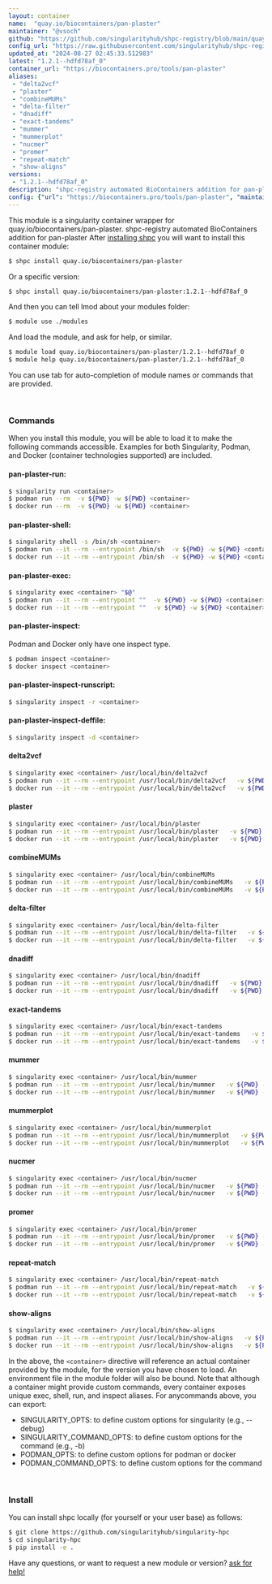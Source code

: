 ```yaml
---
layout: container
name:  "quay.io/biocontainers/pan-plaster"
maintainer: "@vsoch"
github: "https://github.com/singularityhub/shpc-registry/blob/main/quay.io/biocontainers/pan-plaster/container.yaml"
config_url: "https://raw.githubusercontent.com/singularityhub/shpc-registry/main/quay.io/biocontainers/pan-plaster/container.yaml"
updated_at: "2024-08-27 02:45:33.512983"
latest: "1.2.1--hdfd78af_0"
container_url: "https://biocontainers.pro/tools/pan-plaster"
aliases:
 - "delta2vcf"
 - "plaster"
 - "combineMUMs"
 - "delta-filter"
 - "dnadiff"
 - "exact-tandems"
 - "mummer"
 - "mummerplot"
 - "nucmer"
 - "promer"
 - "repeat-match"
 - "show-aligns"
versions:
 - "1.2.1--hdfd78af_0"
description: "shpc-registry automated BioContainers addition for pan-plaster"
config: {"url": "https://biocontainers.pro/tools/pan-plaster", "maintainer": "@vsoch", "description": "shpc-registry automated BioContainers addition for pan-plaster", "latest": {"1.2.1--hdfd78af_0": "sha256:fed6778ea62c415a6d01fff696f3f30485fbb4ff1af0e07d70af15b73b47a375"}, "tags": {"1.2.1--hdfd78af_0": "sha256:fed6778ea62c415a6d01fff696f3f30485fbb4ff1af0e07d70af15b73b47a375"}, "docker": "quay.io/biocontainers/pan-plaster", "aliases": {"delta2vcf": "/usr/local/bin/delta2vcf", "plaster": "/usr/local/bin/plaster", "combineMUMs": "/usr/local/bin/combineMUMs", "delta-filter": "/usr/local/bin/delta-filter", "dnadiff": "/usr/local/bin/dnadiff", "exact-tandems": "/usr/local/bin/exact-tandems", "mummer": "/usr/local/bin/mummer", "mummerplot": "/usr/local/bin/mummerplot", "nucmer": "/usr/local/bin/nucmer", "promer": "/usr/local/bin/promer", "repeat-match": "/usr/local/bin/repeat-match", "show-aligns": "/usr/local/bin/show-aligns"}}
---
```


This module is a singularity container wrapper for quay.io/biocontainers/pan-plaster.
shpc-registry automated BioContainers addition for pan-plaster
After [installing shpc](#install) you will want to install this container module:


```bash
$ shpc install quay.io/biocontainers/pan-plaster
```

Or a specific version:

```bash
$ shpc install quay.io/biocontainers/pan-plaster:1.2.1--hdfd78af_0
```

And then you can tell lmod about your modules folder:

```bash
$ module use ./modules
```

And load the module, and ask for help, or similar.

```bash
$ module load quay.io/biocontainers/pan-plaster/1.2.1--hdfd78af_0
$ module help quay.io/biocontainers/pan-plaster/1.2.1--hdfd78af_0
```

You can use tab for auto-completion of module names or commands that are provided.

<br>

### Commands

When you install this module, you will be able to load it to make the following commands accessible.
Examples for both Singularity, Podman, and Docker (container technologies supported) are included.

#### pan-plaster-run:

```bash
$ singularity run <container>
$ podman run --rm  -v ${PWD} -w ${PWD} <container>
$ docker run --rm  -v ${PWD} -w ${PWD} <container>
```

#### pan-plaster-shell:

```bash
$ singularity shell -s /bin/sh <container>
$ podman run --it --rm --entrypoint /bin/sh  -v ${PWD} -w ${PWD} <container>
$ docker run --it --rm --entrypoint /bin/sh  -v ${PWD} -w ${PWD} <container>
```

#### pan-plaster-exec:

```bash
$ singularity exec <container> "$@"
$ podman run --it --rm --entrypoint ""  -v ${PWD} -w ${PWD} <container> "$@"
$ docker run --it --rm --entrypoint ""  -v ${PWD} -w ${PWD} <container> "$@"
```

#### pan-plaster-inspect:

Podman and Docker only have one inspect type.

```bash
$ podman inspect <container>
$ docker inspect <container>
```

#### pan-plaster-inspect-runscript:

```bash
$ singularity inspect -r <container>
```

#### pan-plaster-inspect-deffile:

```bash
$ singularity inspect -d <container>
```


#### delta2vcf

```bash
$ singularity exec <container> /usr/local/bin/delta2vcf
$ podman run --it --rm --entrypoint /usr/local/bin/delta2vcf   -v ${PWD} -w ${PWD} <container> -c " $@"
$ docker run --it --rm --entrypoint /usr/local/bin/delta2vcf   -v ${PWD} -w ${PWD} <container> -c " $@"
```


#### plaster

```bash
$ singularity exec <container> /usr/local/bin/plaster
$ podman run --it --rm --entrypoint /usr/local/bin/plaster   -v ${PWD} -w ${PWD} <container> -c " $@"
$ docker run --it --rm --entrypoint /usr/local/bin/plaster   -v ${PWD} -w ${PWD} <container> -c " $@"
```


#### combineMUMs

```bash
$ singularity exec <container> /usr/local/bin/combineMUMs
$ podman run --it --rm --entrypoint /usr/local/bin/combineMUMs   -v ${PWD} -w ${PWD} <container> -c " $@"
$ docker run --it --rm --entrypoint /usr/local/bin/combineMUMs   -v ${PWD} -w ${PWD} <container> -c " $@"
```


#### delta-filter

```bash
$ singularity exec <container> /usr/local/bin/delta-filter
$ podman run --it --rm --entrypoint /usr/local/bin/delta-filter   -v ${PWD} -w ${PWD} <container> -c " $@"
$ docker run --it --rm --entrypoint /usr/local/bin/delta-filter   -v ${PWD} -w ${PWD} <container> -c " $@"
```


#### dnadiff

```bash
$ singularity exec <container> /usr/local/bin/dnadiff
$ podman run --it --rm --entrypoint /usr/local/bin/dnadiff   -v ${PWD} -w ${PWD} <container> -c " $@"
$ docker run --it --rm --entrypoint /usr/local/bin/dnadiff   -v ${PWD} -w ${PWD} <container> -c " $@"
```


#### exact-tandems

```bash
$ singularity exec <container> /usr/local/bin/exact-tandems
$ podman run --it --rm --entrypoint /usr/local/bin/exact-tandems   -v ${PWD} -w ${PWD} <container> -c " $@"
$ docker run --it --rm --entrypoint /usr/local/bin/exact-tandems   -v ${PWD} -w ${PWD} <container> -c " $@"
```


#### mummer

```bash
$ singularity exec <container> /usr/local/bin/mummer
$ podman run --it --rm --entrypoint /usr/local/bin/mummer   -v ${PWD} -w ${PWD} <container> -c " $@"
$ docker run --it --rm --entrypoint /usr/local/bin/mummer   -v ${PWD} -w ${PWD} <container> -c " $@"
```


#### mummerplot

```bash
$ singularity exec <container> /usr/local/bin/mummerplot
$ podman run --it --rm --entrypoint /usr/local/bin/mummerplot   -v ${PWD} -w ${PWD} <container> -c " $@"
$ docker run --it --rm --entrypoint /usr/local/bin/mummerplot   -v ${PWD} -w ${PWD} <container> -c " $@"
```


#### nucmer

```bash
$ singularity exec <container> /usr/local/bin/nucmer
$ podman run --it --rm --entrypoint /usr/local/bin/nucmer   -v ${PWD} -w ${PWD} <container> -c " $@"
$ docker run --it --rm --entrypoint /usr/local/bin/nucmer   -v ${PWD} -w ${PWD} <container> -c " $@"
```


#### promer

```bash
$ singularity exec <container> /usr/local/bin/promer
$ podman run --it --rm --entrypoint /usr/local/bin/promer   -v ${PWD} -w ${PWD} <container> -c " $@"
$ docker run --it --rm --entrypoint /usr/local/bin/promer   -v ${PWD} -w ${PWD} <container> -c " $@"
```


#### repeat-match

```bash
$ singularity exec <container> /usr/local/bin/repeat-match
$ podman run --it --rm --entrypoint /usr/local/bin/repeat-match   -v ${PWD} -w ${PWD} <container> -c " $@"
$ docker run --it --rm --entrypoint /usr/local/bin/repeat-match   -v ${PWD} -w ${PWD} <container> -c " $@"
```


#### show-aligns

```bash
$ singularity exec <container> /usr/local/bin/show-aligns
$ podman run --it --rm --entrypoint /usr/local/bin/show-aligns   -v ${PWD} -w ${PWD} <container> -c " $@"
$ docker run --it --rm --entrypoint /usr/local/bin/show-aligns   -v ${PWD} -w ${PWD} <container> -c " $@"
```



In the above, the `<container>` directive will reference an actual container provided
by the module, for the version you have chosen to load. An environment file in the
module folder will also be bound. Note that although a container
might provide custom commands, every container exposes unique exec, shell, run, and
inspect aliases. For anycommands above, you can export:

 - SINGULARITY_OPTS: to define custom options for singularity (e.g., --debug)
 - SINGULARITY_COMMAND_OPTS: to define custom options for the command (e.g., -b)
 - PODMAN_OPTS: to define custom options for podman or docker
 - PODMAN_COMMAND_OPTS: to define custom options for the command

<br>

### Install

You can install shpc locally (for yourself or your user base) as follows:

```bash
$ git clone https://github.com/singularityhub/singularity-hpc
$ cd singularity-hpc
$ pip install -e .
```

Have any questions, or want to request a new module or version? [ask for help!](https://github.com/singularityhub/singularity-hpc/issues)